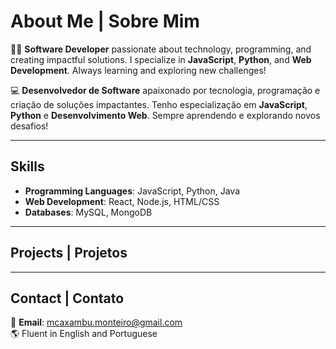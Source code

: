 # About Me | Sobre Mim  
👨‍💻 **Software Developer** passionate about technology, programming, and creating impactful solutions. I specialize in **JavaScript**, **Python**, and **Web Development**. Always learning and exploring new challenges!  

💻 **Desenvolvedor de Software** apaixonado por tecnologia, programação e criação de soluções impactantes. Tenho especialização em **JavaScript**, **Python** e **Desenvolvimento Web**. Sempre aprendendo e explorando novos desafios!  

---

## Skills  
- **Programming Languages**: JavaScript, Python, Java  
- **Web Development**: React, Node.js, HTML/CSS  
- **Databases**: MySQL, MongoDB  

---

## Projects | Projetos  


---

## Contact | Contato  
📧 **Email**: mcaxambu.monteiro@gmail.com  
🌎 Fluent in English and Portuguese


<!--
**Murilo-Caxambu/Murilo-Caxambu** is a ✨ _special_ ✨ repository because its `README.md` (this file) appears on your GitHub profile.

Here are some ideas to get you started:

- 🔭 I’m currently working on ...
- 🌱 I’m currently learning ...
- 👯 I’m looking to collaborate on ...
- 🤔 I’m looking for help with ...
- 💬 Ask me about ...
- 📫 How to reach me: ...
- 😄 Pronouns: ...
- ⚡ Fun fact: ...
-->
